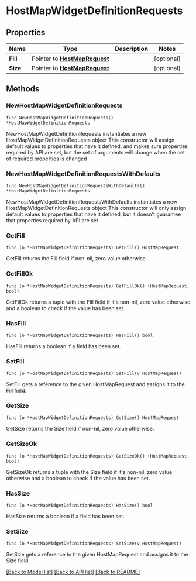 # HostMapWidgetDefinitionRequests

## Properties

Name | Type | Description | Notes
------------ | ------------- | ------------- | -------------
**Fill** | Pointer to [**HostMapRequest**](HostMapRequest.md) |  | [optional] 
**Size** | Pointer to [**HostMapRequest**](HostMapRequest.md) |  | [optional] 

## Methods

### NewHostMapWidgetDefinitionRequests

`func NewHostMapWidgetDefinitionRequests() *HostMapWidgetDefinitionRequests`

NewHostMapWidgetDefinitionRequests instantiates a new HostMapWidgetDefinitionRequests object
This constructor will assign default values to properties that have it defined,
and makes sure properties required by API are set, but the set of arguments
will change when the set of required properties is changed

### NewHostMapWidgetDefinitionRequestsWithDefaults

`func NewHostMapWidgetDefinitionRequestsWithDefaults() *HostMapWidgetDefinitionRequests`

NewHostMapWidgetDefinitionRequestsWithDefaults instantiates a new HostMapWidgetDefinitionRequests object
This constructor will only assign default values to properties that have it defined,
but it doesn't guarantee that properties required by API are set

### GetFill

`func (o *HostMapWidgetDefinitionRequests) GetFill() HostMapRequest`

GetFill returns the Fill field if non-nil, zero value otherwise.

### GetFillOk

`func (o *HostMapWidgetDefinitionRequests) GetFillOk() (HostMapRequest, bool)`

GetFillOk returns a tuple with the Fill field if it's non-nil, zero value otherwise
and a boolean to check if the value has been set.

### HasFill

`func (o *HostMapWidgetDefinitionRequests) HasFill() bool`

HasFill returns a boolean if a field has been set.

### SetFill

`func (o *HostMapWidgetDefinitionRequests) SetFill(v HostMapRequest)`

SetFill gets a reference to the given HostMapRequest and assigns it to the Fill field.

### GetSize

`func (o *HostMapWidgetDefinitionRequests) GetSize() HostMapRequest`

GetSize returns the Size field if non-nil, zero value otherwise.

### GetSizeOk

`func (o *HostMapWidgetDefinitionRequests) GetSizeOk() (HostMapRequest, bool)`

GetSizeOk returns a tuple with the Size field if it's non-nil, zero value otherwise
and a boolean to check if the value has been set.

### HasSize

`func (o *HostMapWidgetDefinitionRequests) HasSize() bool`

HasSize returns a boolean if a field has been set.

### SetSize

`func (o *HostMapWidgetDefinitionRequests) SetSize(v HostMapRequest)`

SetSize gets a reference to the given HostMapRequest and assigns it to the Size field.


[[Back to Model list]](../README.md#documentation-for-models) [[Back to API list]](../README.md#documentation-for-api-endpoints) [[Back to README]](../README.md)


